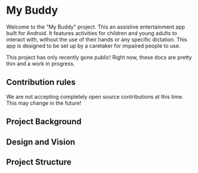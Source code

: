# My Buddy

Welcome to the "My Buddy" project. This an assistive entertainment app built for Android.
It features activities for children and young adults to interact with, without the use of their hands or
any specific dictation. This app is designed to be set up by a caretaker for impaired people to use.

This project has only recently gone public! Right now, these docs are pretty thin and a work in progress.

## Contribution rules

We are not accepting completely open source contributions at this time. This may change in the future!

## Project Background

## Design and Vision

## Project Structure